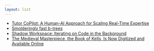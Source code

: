 ```yaml
---
layout: list
---
```


 - [Tutor CoPilot: A Human-AI Approach for Scaling Real-Time Expertise](https://arxiv.org/pdf/2410.03017)
 - [Smolderingly fast b-trees](https://www.scattered-thoughts.net/writing/smolderingly-fast-btrees/)
 - [Shadow Workspace: Iterating on Code in the Background](https://www.cursor.com/blog/shadow-workspace)
 - [The Medieval Masterpiece, the Book of Kells, Is Now Digitized and Available Online](https://www.openculture.com/2024/09/the-medieval-masterpiece-the-book-of-kells-is-now-digitized-and-available-online.html)
